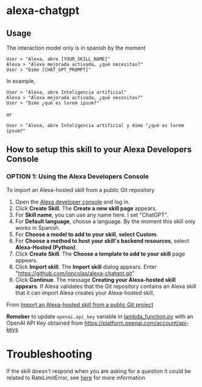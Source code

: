 # alexa-chatgpt

## Usage

  The interaction model only is in spanish by the moment
  ```
  User > "Alexa, abre [YOUR_SKILL_NAME]"
  Alexa > "Alexa mejorada activada, ¿qué necesitas?"
  User > "Dime [CHAT_GPT_PROMPT]"
  ```
  In example,
  ```
  User > "Alexa, abre Inteligencia artificial"
  Alexa > "Alexa mejorada activada, ¿qué necesitas?"
  User > "Dime ¿qué es lorem ipsum?"
  ```
  or
  ```
  User > "Alexa, abre Inteligencia artificial y dime "¿qué es lorem ipsum?"
  ```

## How to setup this skill to your Alexa Developers Console

### OPTION 1: Using the Alexa Developers Console

To import an Alexa-hosted skill from a public Git repository

1. Open the [Alexa developer console](https://developer.amazon.com/alexa/console/ask) and log in.
1. Click **Create Skill**. The **Create a new skill page** appears.
1. For **Skill name**, you can use any name here. I set "ChatGPT".
1. For **Default language**, choose a language. By the moment this skill only works in Spanish.
1. For **Choose a model to add to your skill**, **select Custom**.
1. For **Choose a method to host your skill's backend resources**, select **Alexa-Hosted (Python)**.
1. Click **Create Skill**. The **Choose a template to add to your skill** page appears.
1. Click **Import skill**. The **Import skill** dialog appears. Enter "https://github.com/joncolas/alexa-chatgpt.git"
1. Click **Continue**. The message **Creating your Alexa-hosted skill appears**. If Alexa validates that the Git repository contains an Alexa skill that it can import Alexa creates your Alexa-hosted skill.

From [Import an Alexa-hosted skill from a public Git project](https://developer.amazon.com/en-US/docs/alexa/hosted-skills/alexa-hosted-skills-git-import.html#import)

**Remeber** to update `openai.api_key` variable in [lambda_function.py](lambda/lambda_function.py) with an OpenAI API Key obtained from https://platform.openai.com/account/api-keys 

# Troubleshooting

If the skill doesn't respond when you are asking for a question it could be related to RateLimitError, see [here](https://help.openai.com/en/articles/6897202-ratelimiterror) for more information
